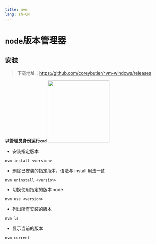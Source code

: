 ```yaml
---
title: nvm
lang: zh-CN
---
```


# `node`版本管理器
## 安装
>下载地址：https://github.com/coreybutler/nvm-windows/releases

**以管理员身份运行`cmd`**
<ElRow>
  <img src="/images/tutorial/nvm/cmd.jpg" style="height: 200px;"/>
</ElRow>

* 安装指定版本
```code
nvm install <version>
```
* 删除已安装的指定版本，语法与 install 用法一致
```code
nvm uninstall <version>
```
* 切换使用指定的版本 node
```code
nvm use <version>
```
* 列出所有安装的版本
```code
nvm ls
```
* 显示当前的版本
```code
nvm current
```